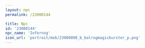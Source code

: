```yaml
---
layout: npc
permalink: /23000144

title: Npc
id: '23000144'
npc_name: 'Infernog'
icon_url: 'portrait/mob/23000090_b_balrogmagicburster_p.png'
---
```

